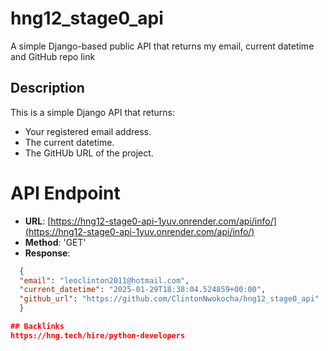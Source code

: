 # hng12_stage0_api
A simple Django-based public API that returns my email, current datetime and GitHub repo link

## Description
This is a simple Django API that returns:
- Your registered email address.
- The current datetime.
- The GitHUb URL of the project.

# API Endpoint
- **URL**: [https://hng12-stage0-api-1yuv.onrender.com/api/info/](https://hng12-stage0-api-1yuv.onrender.com/api/info/)
- **Method**: 'GET'
- **Response**:
```json
  {
  "email": "leoclinton2011@hotmail.com",
  "current_datetime": "2025-01-29T18:38:04.524859+00:00",
  "github_url": "https://github.com/ClintonNwokocha/hng12_stage0_api"
  }

## Backlinks
https://hng.tech/hire/python-developers